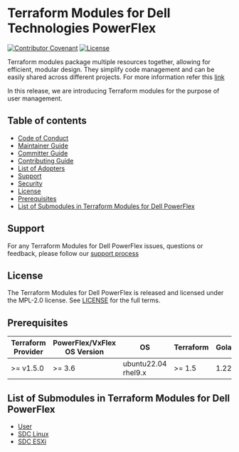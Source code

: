 <!--
Copyright (c) 2023-2024 Dell Inc., or its subsidiaries. All Rights Reserved.

Licensed under the Mozilla Public License Version 2.0 (the "License");
you may not use this file except in compliance with the License.
You may obtain a copy of the License at

    http://mozilla.org/MPL/2.0/


Unless required by applicable law or agreed to in writing, software
distributed under the License is distributed on an "AS IS" BASIS,
WITHOUT WARRANTIES OR CONDITIONS OF ANY KIND, either express or implied.
See the License for the specific language governing permissions and
limitations under the License.
-->
# Terraform Modules for Dell Technologies PowerFlex

[![Contributor Covenant](https://img.shields.io/badge/Contributor%20Covenant-v2.0%20adopted-ff69b4.svg)](about/CODE_OF_CONDUCT.md)
[![License](https://img.shields.io/badge/License-MPL_2.0-blue.svg)](LICENSE)

Terraform modules package multiple resources together, allowing for efficient, modular design. They simplify code management and can be easily shared across different projects. For more information refer this [link](https://developer.hashicorp.com/terraform/language/modules) 

In this release, we are introducing Terraform modules for the purpose of user management.

## Table of contents

* [Code of Conduct](https://github.com/dell/dell-terraform-providers/blob/main/docs/CODE_OF_CONDUCT.md)
* [Maintainer Guide](https://github.com/dell/dell-terraform-providers/blob/main/docs/MAINTAINER_GUIDE.md)
* [Committer Guide](https://github.com/dell/dell-terraform-providers/blob/main/docs/COMMITTER_GUIDE.md)
* [Contributing Guide](https://github.com/dell/dell-terraform-providers/blob/main/docs/CONTRIBUTING.md)
* [List of Adopters](https://github.com/dell/dell-terraform-providers/blob/main/docs/ADOPTERS.md)
* [Support](#support)
* [Security](https://github.com/dell/dell-terraform-providers/blob/main/docs/SECURITY.md)
* [License](#license)
* [Prerequisites](#prerequisites)
* [List of Submodules in Terraform Modules for Dell PowerFlex](#list-of-submodules-in-terraform-modules-for-dell-powerflex)

## Support
For any Terraform Modules for Dell PowerFlex issues, questions or feedback, please follow our [support process](https://github.com/dell/dell-terraform-providers/blob/main/docs/SUPPORT.md)

## License
The Terraform Modules for Dell PowerFlex is released and licensed under the MPL-2.0 license. See [LICENSE](LICENSE) for the full terms.

## Prerequisites

| **Terraform Provider** | **PowerFlex/VxFlex OS Version** | **OS** | **Terraform** | **Golang** |
|---------------------|-----------------------|-------|--------------------|--------------------------|
| >= v1.5.0 | >= 3.6 | ubuntu22.04 <br> rhel9.x | >= 1.5 | 1.22.x

## List of Submodules in Terraform Modules for Dell PowerFlex
  * [User](modules/user/README.md)
  * [SDC Linux](modules/sdc_host_linux/README.md)
  * [SDC ESXi](modules/sdc_host_esxi/README.md)